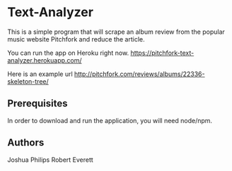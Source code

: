 # Text-Analyzer

This is a simple program that will scrape an album review from the popular music website Pitchfork and reduce the article. 

You can run the app on Heroku right now.  https://pitchfork-text-analyzer.herokuapp.com/

Here is an example url http://pitchfork.com/reviews/albums/22336-skeleton-tree/

## Prerequisites 

In order to download and run the application, you will need node/npm. 

## Authors

Joshua Philips
Robert Everett
